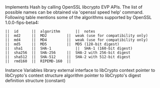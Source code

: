 Implements Hash by calling OpenSSL libcrypto EVP APIs. The list of possible names can be obtained via 'openssl speed help' command. Following table mentions some of the algorithms supported by OpenSSL 1.0.0-fips-beta4:

	||	id		||	algorithm		||	notes
	||	md2		||	MD2			||	weak (use for compatibility only)
	||	md4		||	MD4			||	weak (use for compatibility only)
	||	md5		||	MD5			||	MD5 (128-bit digest)
	||	sha1	||	SHA-1			||	SHA-1 (160-bit digest)
	||	sha256	||	SHA-256		||	SHA-2 with 256-bit digest
	||	sha512	||	SHA-512		||	SHA-2 with 512-bit digest
	||	rmd160	||	RIPEMD-160	||

Instance Variables
	library	<LibCryptoEVP> external interface to libCrypto
	context	<CPointer> pointer to libCrypto's context structure
	algorithm	<CPointer> pointer to libCrypto's digest definition structure (constant)

